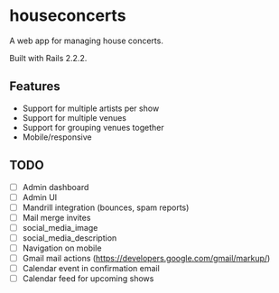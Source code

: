# houseconcerts

A web app for managing house concerts.

Built with Rails 2.2.2.

## Features
* Support for multiple artists per show
* Support for multiple venues
* Support for grouping venues together
* Mobile/responsive

## TODO
- [ ] Admin dashboard
- [ ] Admin UI
- [ ] Mandrill integration (bounces, spam reports)
- [ ] Mail merge invites
- [ ] social_media_image
- [ ] social_media_description
- [ ] Navigation on mobile
- [ ] Gmail mail actions (https://developers.google.com/gmail/markup/)
- [ ] Calendar event in confirmation email
- [ ] Calendar feed for upcoming shows
